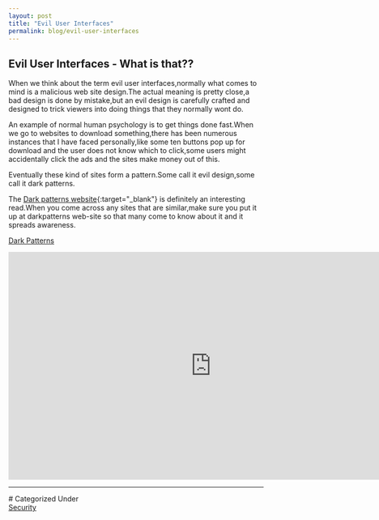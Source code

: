 ```yaml
---
layout: post
title: "Evil User Interfaces"
permalink: blog/evil-user-interfaces
---
```


## Evil User Interfaces - What is that??

When we think about the term evil user interfaces,normally what comes to mind is a malicious web site design.The actual meaning is pretty close,a bad design is done by mistake,but an evil design is carefully crafted and designed to trick viewers into doing things that they normally wont do.

An example of normal human psychology is to get things done fast.When we go to websites to download something,there has been numerous instances that I have faced personally,like some ten buttons pop up for download and the user does not know which to click,some users might accidentally click the ads and the sites make money out of this.

Eventually these kind of sites form a pattern.Some call it evil design,some call it dark patterns.

The [Dark patterns website](http://darkpatterns.org/){:target="_blank"} is definitely an interesting read.When you come across any sites that are similar,make sure you put it up at darkpatterns web-site so that many come to know about it and it spreads awareness.

<u>Dark Patterns</u>

<div class="row">
<div class="col-lg-6">
<div class="video-container">
	<iframe src="https://www.youtube.com/embed/1KVyFio8gw4" width="800" height="450" frameborder="0" allowfullscreen></iframe>
</div>
</div>
</div>

<!--break-->

<hr>
# Categorized Under
<br>
<a id="category" href="/blog-list?item-2" onClick="nav()">Security</a>
